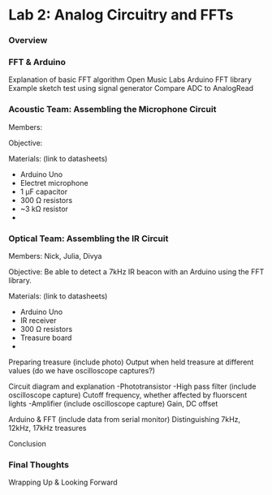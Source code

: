 # Lab 2: Analog Circuitry and FFTs

### Overview

### FFT & Arduino
Explanation of basic FFT algorithm
Open Music Labs Arduino FFT library
Example sketch test using signal generator
Compare ADC to AnalogRead


### Acoustic Team: Assembling the Microphone Circuit

Members: 

Objective: 

Materials: (link to datasheets)
- Arduino Uno
- Electret microphone
- 1 µF capacitor
- 300 Ω resistors
- ~3 kΩ resistor
- 

### Optical Team: Assembling the IR Circuit

Members: Nick, Julia, Divya

Objective: Be able to detect a 7kHz IR beacon with an Arduino using the FFT library.

Materials: (link to datasheets)
- Arduino Uno
- IR receiver
- 300 Ω resistors
- Treasure board 
- 

Preparing treasure (include photo)
  Output when held treasure at different values (do we have oscilloscope captures?)

Circuit diagram and explanation
-Phototransistor
-High pass filter (include oscilloscope capture)
 Cutoff frequency, whether affected by fluorscent lights
-Amplifier (include oscilloscope capture)
 Gain, DC offset

Arduino & FFT (include data from serial monitor)
Distinguishing 7kHz, 12kHz, 17kHz treasures

Conclusion

### Final Thoughts 
Wrapping Up & Looking Forward
